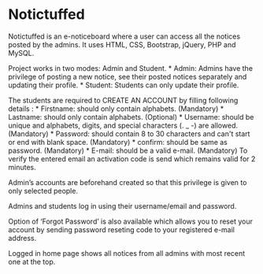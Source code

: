 # Notictuffed
Notictuffed is an e-noticeboard where a user can access all the notices posted by the admins.
It uses HTML, CSS, Bootstrap, jQuery, PHP and MySQL.

Project works in two modes: Admin and Student.
    * Admin: Admins have the privilege of posting a new notice, see their posted notices separately and updating their profile.
    * Student: Students can only update their profile.
  
The students are required to CREATE AN ACCOUNT by filling following details :
    * Firstname: should only contain alphabets. (Mandatory)
    * Lastname:  should only contain alphabets. (Optional)
    * Username: should be unique and alphabets, digits, and special characters (. _ -) are allowed. (Mandatory)
    * Password: should contain 8 to 30 characters and can't start or end with blank space. (Mandatory)
    * confirm: should be same as password. (Mandatory)
    * E-mail: should be a valid e-mail. (Mandatory)
To verify the entered email an activation code is send which remains valid for 2 minutes.

Admin’s accounts are beforehand created so that this privilege is given to only selected people.

Admins and students log in using their username/email and password.

Option of ‘Forgot Password’ is also available which allows you to reset your account by sending password reseting code to your registered e-mail address.

Logged in home page shows all notices from all admins with most recent one at the top.
